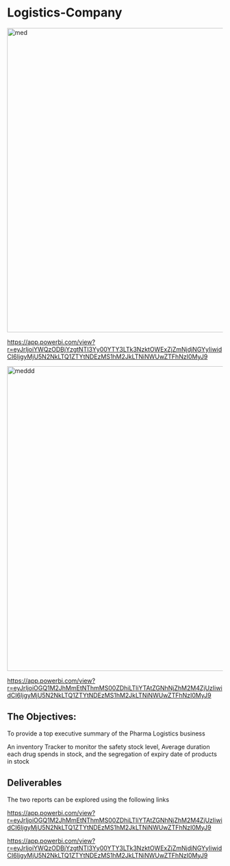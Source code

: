 # Logistics-Company

<img width="709" alt="med" src="https://github.com/DonFrancis1/Logistics-Company/assets/88105784/3dffc930-1a26-432a-b0e7-ac9c25d84f06">

https://app.powerbi.com/view?r=eyJrIjoiYWQzODBjYzgtNTI3Yy00YTY3LTk3NzktOWExZjZmNjdjNGYyIiwidCI6IjgyMjU5N2NkLTQ1ZTYtNDEzMS1hM2JkLTNiNWUwZTFhNzI0MyJ9

<img width="710" alt="meddd" src="https://github.com/DonFrancis1/Logistics-Company/assets/88105784/8d076cf9-dff0-4f83-a8f8-85dfc32b7f9a">

https://app.powerbi.com/view?r=eyJrIjoiOGQ1M2JhMmEtNThmMS00ZDhiLTliYTAtZGNhNjZhM2M4ZjUzIiwidCI6IjgyMjU5N2NkLTQ1ZTYtNDEzMS1hM2JkLTNiNWUwZTFhNzI0MyJ9

## The Objectives: 

To provide a top executive summary of the Pharma Logistics business 

An inventory Tracker to monitor the safety stock level, Average duration each drug spends in stock, and the segregation of expiry date of products in stock

## Deliverables

The two reports can be explored using the following links

https://app.powerbi.com/view?r=eyJrIjoiOGQ1M2JhMmEtNThmMS00ZDhiLTliYTAtZGNhNjZhM2M4ZjUzIiwidCI6IjgyMjU5N2NkLTQ1ZTYtNDEzMS1hM2JkLTNiNWUwZTFhNzI0MyJ9

https://app.powerbi.com/view?r=eyJrIjoiYWQzODBjYzgtNTI3Yy00YTY3LTk3NzktOWExZjZmNjdjNGYyIiwidCI6IjgyMjU5N2NkLTQ1ZTYtNDEzMS1hM2JkLTNiNWUwZTFhNzI0MyJ9
